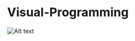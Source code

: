 # Visual-Programming
![Alt text](https://github.com/jkallu/Visual-Programming/blob/master/vp.png?raw=true "Title")
